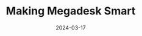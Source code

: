 ---
type: "external-redirect"
location: "https://blog.roboflow.com/security-camera-monitoring/"
title: "Making Megadesk Smart"
date: "2024-03-17"
---